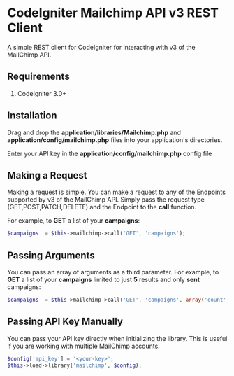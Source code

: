 # CodeIgniter Mailchimp API v3 REST Client
A simple REST client for CodeIgniter for interacting with v3 of the MailChimp API.

## Requirements
1. CodeIgniter 3.0+

## Installation
Drag and drop the **application/libraries/Mailchimp.php** and **application/config/mailchimp.php** files into your application's directories.

Enter your API key in the **application/config/mailchimp.php** config file

## Making a Request
Making a request is simple. You can make a request to any of the Endpoints supported by v3 of the MailChimp API. Simply pass the request type (GET,POST,PATCH,DELETE) and the Endpoint to the **call** function.

For example, to **GET** a list of your **campaigns**:

```php
$campaigns 	= $this->mailchimp->call('GET', 'campaigns');
```

## Passing Arguments
You can pass an array of arguments as a third parameter. For example, to **GET** a list of your **campaigns** limited to just **5** results and only **sent** campaigns:

```php
$campaigns 	= $this->mailchimp->call('GET', 'campaigns', array('count' => 5, 'status' => 'sent'));
```

## Passing API Key Manually
You can pass your API key directly when initializing the library. This is useful if you are working with multiple MailChimp accounts.

```php
$config['api_key'] = '<your-key>';
$this->load->library('mailchimp', $config);
```
